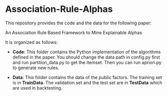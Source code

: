 # Association-Rule-Alphas
This repository provides the code and the data for the following paper:

An Association Rule Based Framework to Mine Explainable Alphas

It is organized as follows:

* **Code**: This folder contains the Python implementation of the algorithms defined in the paper. You should change the data path in config.py first and run partition_data.py to get the itemset. Then you can run apriori.py to generate new rules. 

* **Data**: This folder contains the data of the public factors. The training set is in **TrainData**. The validation set and the test set are in **TestData** which are used in backtesting.
